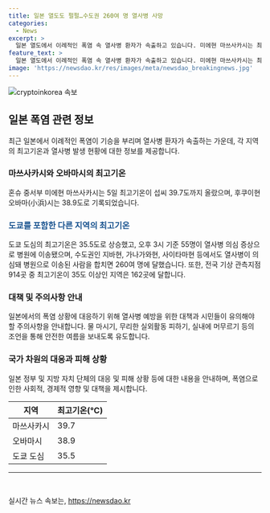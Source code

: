 ```yaml
---
title: 일본 열도도 펄펄…수도권 260여 명 열사병 사망
categories:
  - News
excerpt: >
  일본 열도에서 이례적인 폭염 속 열사병 환자가 속출하고 있습니다. 미에현 마쓰사카시는 최고기온이 39.7도로 기록되었고, 다른 지역에서도 35도 이상의 고온이 계속되고 있습니다. 도쿄를 포함한 수도권에서는 260여 명의 열사병 의심환자가 발생했습니다. 일본 전국 기상 관측지점 914곳 중 162곳에서 35도 이상의 고온이 기록되었습니다.
feature_text: >
  일본 열도에서 이례적인 폭염 속 열사병 환자가 속출하고 있습니다. 미에현 마쓰사카시는 최고기온이 39.7도로 기록되었고, 다른 지역에서도 35도 이상의 고온이 계속되고 있습니다. 도쿄를 포함한 수도권에서는 260여 명의 열사병 의심환자가 발생했습니다. 일본 전국 기상 관측지점 914곳 중 162곳에서 35도 이상의 고온이 기록되었습니다.
image: 'https://newsdao.kr/res/images/meta/newsdao_breakingnews.jpg'
---
```


<p><img src="https://newsdao.kr/res/images/meta/newsdao_breakingnews.jpg" alt="cryptoinkorea 속보" /></p>

<h2 data-ke-size="size26">일본 폭염 관련 정보</h2>

<p data-ke-size="size16">최근 일본에서 이례적인 폭염이 기승을 부리며 열사병 환자가 속출하는 가운데, 각 지역의 최고기온과 열사병 발생 현황에 대한 정보를 제공합니다.</p>

<h3>마쓰사카시와 오바마시의 최고기온</h3>

<p data-ke-size="size16">혼슈 중서부 미에현 마쓰사카시는 5일 최고기온이 섭씨 39.7도까지 올랐으며, 후쿠이현 오바마(小浜)시는 38.9도로 기록되었습니다.</p>

<h3><span style="color: #1a5490;">도쿄를 포함한 다른 지역의 최고기온</span></h3>

<p data-ke-size="size16">도쿄 도심의 최고기온은 35.5도로 상승했고, 오후 3시 기준 55명이 열사병 의심 증상으로 병원에 이송됐으며, 수도권인 지바현, 가나가와현, 사이타마현 등에서도 열사병이 의심돼 병원으로 이송된 사람을 합치면 260여 명에 달했습니다. 또한, 전국 기상 관측지점 914곳 중 최고기온이 35도 이상인 지역은 162곳에 달합니다.</p>

<h3>대책 및 주의사항 안내</h3>

<p data-ke-size="size16">일본에서의 폭염 상황에 대응하기 위해 열사병 예방을 위한 대책과 시민들이 유의해야 할 주의사항을 안내합니다. 물 마시기, 무리한 실외활동 피하기, 실내에 머무르기 등의 조언을 통해 안전한 여름을 보내도록 유도합니다.</p>

<h3>국가 차원의 대응과 피해 상황</h3>

<p data-ke-size="size16">일본 정부 및 지방 자치 단체의 대응 및 피해 상황 등에 대한 내용을 안내하며, 폭염으로 인한 사회적, 경제적 영향 및 대책을 제시합니다.</p>

<table>
    <thead>
        <tr>
            <th>지역</th>
            <th>최고기온(℃)</th>
        </tr>
    </thead>
    <tbody>
        <tr>
            <td>마쓰사카시</td>
            <td>39.7</td>
        </tr>
        <tr>
            <td>오바마시</td>
            <td>38.9</td>
        </tr>
        <tr>
            <td>도쿄 도심</td>
            <td>35.5</td>
        </tr>
    </tbody>
</table>

<hr>

<p data-ke-size="size16">&nbsp;</p>
실시간 뉴스 속보는, <a href="https://newsdao.kr" rel="dofollow">https://newsdao.kr</a>


